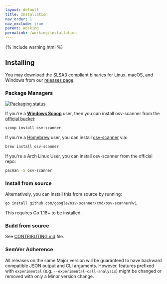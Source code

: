 ```yaml
---
layout: default
title: Installation
nav_order: 1
nav_exclude: true
parent: Working
permalink: /working/installation
---
```

{% include warning.html %}

## Installing

You may download the [SLSA3](https://slsa.dev) compliant binaries for Linux, macOS, and Windows from our [releases page](https://github.com/google/osv-scanner/releases).

### Package Managers

[![Packaging status](https://repology.org/badge/vertical-allrepos/osv-scanner.svg)](https://repology.org/project/osv-scanner/versions)

If you're a [**Windows Scoop**](https://scoop.sh) user, then you can install osv-scanner from the [official bucket](https://github.com/ScoopInstaller/Main/blob/master/bucket/osv-scanner.json):

```bash
scoop install osv-scanner
```

If you're a [Homebrew](https://brew.sh/) user, you can install [osv-scanner](https://formulae.brew.sh/formula/osv-scanner) via:

```bash
brew install osv-scanner
```

If you're a Arch Linux User, you can install osv-scanner from the official repo:
```bash
pacman -S osv-scanner
```

### Install from source

Alternatively, you can install this from source by running:

```bash
go install github.com/google/osv-scanner/cmd/osv-scanner@v1
```

This requires Go 1.18+ to be installed.

### Build from source

See [CONTRIBUTING.md](CONTRIBUTING.md) file.

### SemVer Adherence

All releases on the same Major version will be guaranteed to have backward compatible JSON output and CLI arguments.
However, features prefixed with `experimental` (e.g. `--experimental-call-analysis`) might be changed or removed with only a Minor version change.